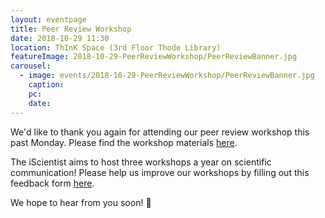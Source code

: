 ```yaml
---
layout: eventpage
title: Peer Review Workshop
date: 2018-10-29 11:30
location: ThInK Space (3rd Floor Thode Library)
featureImage: 2018-10-29-PeerReviewWorkshop/PeerReviewBanner.jpg
carousel:
  - image: events/2018-10-29-PeerReviewWorkshop/PeerReviewBanner.jpg
    caption:
    pc:
    date:
---
```


We'd like to thank you again for attending our peer review workshop this past Monday. Please find the workshop materials [here](https://drive.google.com/drive/folders/1LY7AnEuJEyzsJAeAiYCRAqGVQYJLZn-E?usp=sharing).

The iScientist aims to host three workshops a year on scientific communication! Please help us improve our workshops by filling out this feedback form [here](https://goo.gl/KKgfVv).

We hope to hear from you soon! 💚
